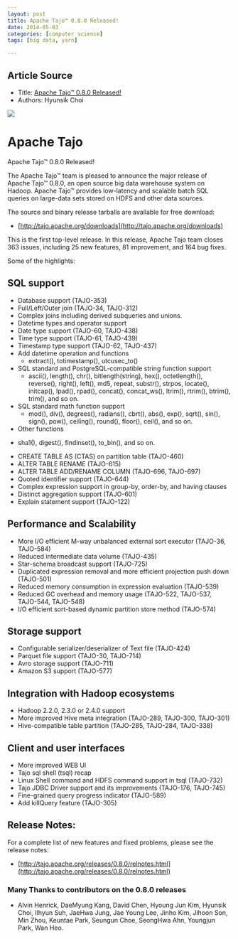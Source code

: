 ```yaml
---
layout: post
title: Apache Tajo™ 0.8.0 Released!
date: 2014-05-03
categories: [computer science]
tags: [big data, yarn]

---
```


## Article Source
* Title: [Apache Tajo™ 0.8.0 Released!](https://blogs.apache.org/tajo/entry/apache_tajo_0_8_0)
* Authors: Hyunsik Choi


[![](http://sungsoo.github.com/images/apache-tajo.png)](http://sungsoo.github.com/images/apache-tajo.png)

# Apache Tajo

Apache Tajo™ 0.8.0 Released!

The Apache Tajo™ team is pleased to announce the major release of Apache
Tajo™ 0.8.0, an open source big data warehouse system on Hadoop. Apache
Tajo™ provides low-latency and scalable batch SQL queries on large-data
sets stored on HDFS and other data sources.

The source and binary release tarballs are available for free download:

-   [http://tajo.apache.org/downloads](http://tajo.apache.org/downloads)

This is the first top-level release. In this release, Apache Tajo team
closes 363 issues, including 25 new features, 81 improvement, and 164
bug fixes.

Some of the highlights:

## SQL support

* Database support (TAJO-353)
* Full/Left/Outer join (TAJO-34, TAJO-312)
* Complex joins including derived subqueries and unions.
* Datetime types and operator support
* Date type support (TAJO-60, TAJO-438)
* Time type support (TAJO-61, TAJO-439)
* Timestamp type support (TAJO-62, TAJO-437)
* Add datetime operation and functions
	- extract(), totimestamp(), utcusec\_to()
* SQL standard and PostgreSQL-compatible string function support
	- ascii(), length(), chr(), bitlength(string), hex(), octetlength(),
    reverse(), right(), left(), md5, repeat, substr(), strpos, locate(),
    initcap(), lpad(), rpad(), concat(), concat\_ws(), ltrim(), rtrim(),
    btrim(), trim(), and so on.
* SQL standard math function support
	- mod(), div(), degrees(), radians(), cbrt(), abs(), exp(), sqrt(),
    sin(), sign(), pow(), ceiling(), round(), floor(), ceil(), and so
    on.
* Other functions
-   sha1(), digest(), findinset(), to\_bin(), and so on.
* CREATE TABLE AS (CTAS) on partition table (TAJO-460)
* ALTER TABLE RENAME (TAJO-615)
* ALTER TABLE ADD/RENAME COLUMN (TAJO-696, TAJO-697)
* Quoted identifier support (TAJO-644)
* Complex expression support in group-by, order-by, and having clauses
* Distinct aggregation support (TAJO-601)
* Explain statement support (TAJO-122)

## Performance and Scalability

-   More I/O efficient M-way unbalanced external sort executor (TAJO-36,
    TAJO-584)
-   Reduced intermediate data volume (TAJO-435)
-   Star-schema broadcast support (TAJO-725)
-   Duplicated expression removal and more efficient projection push
    down (TAJO-501)
-   Reduced memory consumption in expression evaluation (TAJO-539)
-   Reduced GC overhead and memory usage (TAJO-522, TAJO-537, TAJO-544,
    TAJO-548)
-   I/O efficient sort-based dynamic partition store method (TAJO-574)

## Storage support

-   Configurable serializer/deserializer of Text file (TAJO-424)
-   Parquet file support (TAJO-30, TAJO-714)
-   Avro storage support (TAJO-711)
-   Amazon S3 support (TAJO-577)

## Integration with Hadoop ecosystems

-   Hadoop 2.2.0, 2.3.0 or 2.4.0 support
-   More improved Hive meta integration (TAJO-289, TAJO-300, TAJO-301)
-   Hive-compatible table partition (TAJO-285, TAJO-284, TAJO-338)

## Client and user interfaces

-   More improved WEB UI
-   Tajo sql shell (tsql) recap
-   Linux Shell command and HDFS command support in tsql (TAJO-732)
-   Tajo JDBC Driver support and its improvements (TAJO-176, TAJO-745)
-   Fine-grained query progress indicator (TAJO-589)
-   Add killQuery feature (TAJO-305)

## Release Notes:

For a complete list of new features and fixed problems, please see the
release notes:

-   [http://tajo.apache.org/releases/0.8.0/relnotes.html](http://tajo.apache.org/releases/0.8.0/relnotes.html)

### Many Thanks to contributors on the 0.8.0 releases

-   Alvin Henrick, DaeMyung Kang, David Chen, Hyoung Jun Kim, Hyunsik
    Choi, Ilhyun Suh, JaeHwa Jung, Jae Young Lee, Jinho Kim, Jihoon Son,
    Min Zhou, Keuntae Park, Seungun Choe, SeongHwa Ahn, Youngjun Park,
    Wan Heo.
